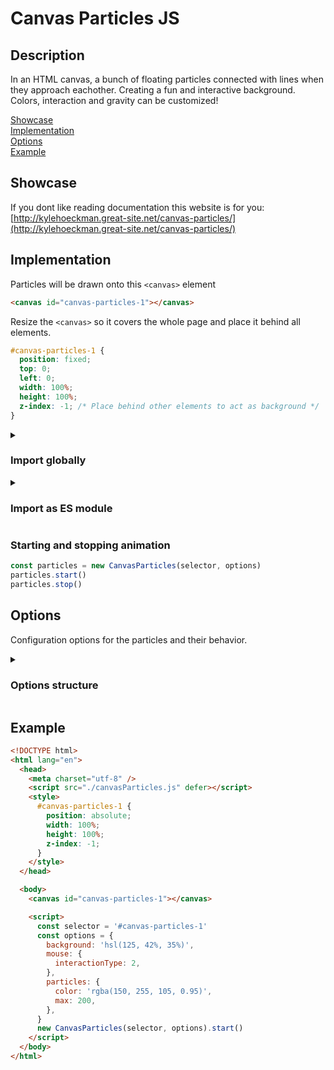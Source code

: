 # Canvas Particles JS

## Description

In an HTML canvas, a bunch of floating particles connected with lines when they approach eachother.
Creating a fun and interactive background. Colors, interaction and gravity can be customized!

[Showcase](#showcase)<br>
[Implementation](#implementation)<br>
[Options](#options)<br>
[Example](#example)

## Showcase

If you dont like reading documentation this website is for you:
[http://kylehoeckman.great-site.net/canvas-particles/](http://kylehoeckman.great-site.net/canvas-particles/)

## Implementation

Particles will be drawn onto this `<canvas>` element

```html
<canvas id="canvas-particles-1"></canvas>
```

Resize the `<canvas>` so it covers the whole page and place it behind all elements.

```css
#canvas-particles-1 {
  position: fixed;
  top: 0;
  left: 0;
  width: 100%;
  height: 100%;
  z-index: -1; /* Place behind other elements to act as background */
}
```

<details>
  <summary><h3>Import globally</h3></summary>
  
  Add a `<script>` element in the `<head>` to import the *canvasParticles.js* file.<br>
  ```html
  <head>
    <script src="./canvasParticles.js" defer></script>
  </head>
  ```

Add an inline `<script>` element at the very bottom of the `<body>`.

```html
<body>
  ...

  <script>
    const initParticles = () => {
      const selector = '#canvas-particles-1' // Query Selector for the canvas
      const options = {} // See #options
      new CanvasParticles(selector, options).start()
    }
    document.addEventListener('DOMContentLoaded', initParticles)
  </script>
</body>
```

</details>

<details>
  <summary><h3>Import as ES module</h3></summary>

Be aware that using ES modules is only possible when running the application on a (local) server.<br>
[Same Origin Policy](https://developer.mozilla.org/en-US/docs/Web/Security/Same-origin_policy)

Add a `<script>` element in the `<head>` to import _initParticles.js_.

```html
<head>
  <script src="./initParticles.js" type="module"></script>
</head>
```

Inside _initParticles.js_:

```js
import CanvasParticles from './canvasParticles.mjs'

const selector = '#canvas-particles-1' // Query Selector for the canvas
const options = {} // See #options
new CanvasParticles(selector, options).start()
```

</details>

### Starting and stopping animation

```js
const particles = new CanvasParticles(selector, options)
particles.start()
particles.stop()
```

## Options

Configuration options for the particles and their behavior.

<details>
  <summary><h3>Options structure</h3></summary>

The default value will be used when an option is assigned an invalid value.<br>
All recommendations are for a 179 particles at 60 updates/s. (see options.particles.ppm)

```js
const options = {
  /** @param {string} [options.background=false] - Background of the canvas. Can be any CSS supported value for the background property.
   * @note No background will be set if background is not a string.
   */
  background: 'linear-gradient(115deg, #354089, black)',

  /** @param {integer} [options.framesPerUpdate=1] - How many times the same frame will be shown before an update happens.
   * @example 60 fps / 2 framesPerUpdate = 30 updates/s
   * @example 144 fps / 3 framesPerUpdate = 48 updates/s
   * */
  framesPerUpdate: 1, // recommended: 1 - 3

  /** @param {boolean} [options.resetOnResize=false] - Create new particles when the canvas gets resized.
   * @info If false, will instead add or remove a few particles to match particles.ppm
   */
  resetOnResize: false,

  /** @param {Object} [options.mouse] - Mouse interaction settings. */
  mouse: {
    /** @param {0|1|2} [options.mouse.interactionType=1] - The type of interaction the mouse will have with particles.
     * 0 = No interaction.
     * 1 = The mouse can visually shift the particles.
     * 2 = The mouse can move the particles.
     * @note mouse.distRatio should be less than 1 to allow dragging, closer to 0 is easier to drag
     */
    interactionType: 2,

    /** @param {float} [options.mouse.connectDistMult=2÷3] - The maximum distance for the mouse to interact with the particles.
     * The value is multiplied by particles.connectDistance
     * @example 0.8 connectDistMult * 150 particles.connectDistance = 120 pixels
     */
    connectDistMult: 0.8,

    /** @param {number} [options.mouse.distRatio=2÷3] - All particles within set radius from the mouse will be drawn to mouse.connectDistance pixels from the mouse.
     * @example radius = 150 connectDistance / 0.4 distRatio = 375 pixels
     * @note Keep this value above mouse.connectDistMult
     */
    distRatio: 1, // recommended: 0.2 - 1
  },

  /** @param {Object} [options.particles] - Particle settings. */
  particles: {
    /** param {string} [options.particles.color='black'] - The color of the particles and their connections. Can be any CSS supported color format. */
    color: '#88c8ffa0',

    /** @param {number} [options.particles.ppm=100] - Particles per million (ppm).
     * This determines how many particles are created per million pixels of the canvas.
     * @example FHD on Chrome = 1920 width * 937 height = 1799040 pixels; 1799040 pixels * 100 ppm / 1000000 = 179.904 = 179 particles
     * @important The amount of particles exponentially reduces performance.
     * People with large screens will have a bad experience with high values.
     * One solution is to increase particles.connectDistance and decrease this value.
     */
    ppm: 100, // recommended: < 120

    /** @param {number} [options.particles.max=500] - The maximum number of particles allowed. */
    max: 200, // recommended: < 500

    /** @param {number} [options.particles.maxWork=Infinity] - The maximum "work" a particle can perform before its connections are no longer drawn.
     * @example 10 maxWork = 10 * 150 connectDistance = max 1500 pixels of lines drawn per particle
     * @important Low values will stabilize performance at the cost of creating an ugly effect where connections may flicker.
     */
    maxWork: 10,

    /** @param {number} [options.particles.connectDistance=150] - The maximum distance for a connection between 2 particles.
     * @note Heavily affects performance. */
    connectDistance: 150,

    /** @param {number} [options.particles.relSpeed=1] - The relative moving speed of the particles.
     * The moving speed is a random value between 0.5 and 1 pixels per update.
     * @example 2 relSpeed = 1 to 2 pixels per update
     * @example 0.5 relSpeed = 0.25 to 0.5 pixels per update
     */
    relSpeed: 0.8,

    /** @param {number} [options.particles.rotationSpeed=2] - The speed at which the particles randomly changes direction.
     * @example 1 rotationSpeed = max direction change of 0.01 radians per update
     */
    rotationSpeed: 1, // recommended: < 10
  },

  /** @param {Object} [options.gravity] - Gravitational force settings.
   * @important Heavily reduces performance if gravity.repulsive or gravity.pulling is not equal to 0
   */
  gravity: {
    /** @param {number} [options.gravity.repulsive=0] - The repulsive force between particles. */
    repulsive: 2, // recommended: 0.50 - 5.00

    /** @param {number} [options.gravity.pulling=0] - The attractive force pulling particles together. Works poorly if `gravity.repulsive` is too low.
     * @note gravity.repulsive should be great enough to prevent forming a singularity.
     */
    pulling: 0.0, // recommended: 0.01 - 0.10

    /** @param {number} [options.gravity.friction=0.9] -  The smoothness of the gravitational forces.
     * The force gets multiplied by the fricion every update.
     * @example force after x updates = force * friction ** x
     */
    friction: 0.8, // recommended: 0.500 - 0.999
  },
}
```

</details>

## Example

```html
<!DOCTYPE html>
<html lang="en">
  <head>
    <meta charset="utf-8" />
    <script src="./canvasParticles.js" defer></script>
    <style>
      #canvas-particles-1 {
        position: absolute;
        width: 100%;
        height: 100%;
        z-index: -1;
      }
    </style>
  </head>

  <body>
    <canvas id="canvas-particles-1"></canvas>

    <script>
      const selector = '#canvas-particles-1'
      const options = {
        background: 'hsl(125, 42%, 35%)',
        mouse: {
          interactionType: 2,
        },
        particles: {
          color: 'rgba(150, 255, 105, 0.95)',
          max: 200,
        },
      }
      new CanvasParticles(selector, options).start()
    </script>
  </body>
</html>
```
